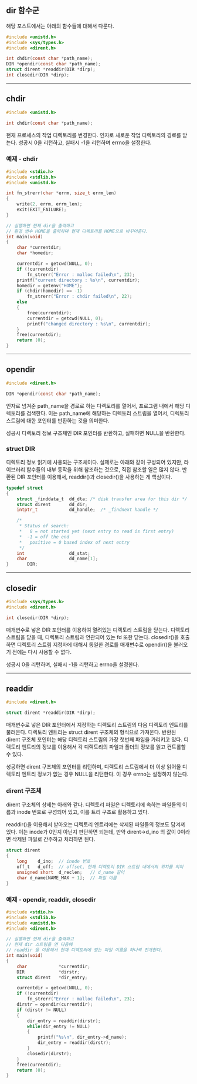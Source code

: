 ## dir 함수군

해당 포스트에서는 아래의 함수들에 대해서 다룬다.

```c
#include <unistd.h>
#include <sys/types.h>
#include <dirent.h>

int chdir(const char *path_name);
DIR *opendir(const char *path_name);
struct dirent *readdir(DIR *dirp);
int closedir(DIR *dirp);
```

***

## chdir

```c
#include <unistd.h>

int chdir(const char *path_name);
```

현재 프로세스의 작업 디렉토리를 변경한다. 인자로 새로운 작업 디렉토리의 경로를 받는다. 성공시 0을 리턴하고, 실패시 -1을 리턴하며 errno을 설정한다.

### 예제 - chdir

```c
#include <stdio.h>
#include <stdlib.h>
#include <unistd.h>

int fn_strerr(char *errm, size_t errm_len)
{
	write(2, errm, errm_len);
	exit(EXIT_FAILURE);
}

// 실행하면 현재 dir을 출력하고
// 환경 변수 HOME을 출력하며 현재 디렉토리를 HOME으로 바꾸어준다.
int main(void)
{
	char *currentdir;
	char *homedir;

	currentdir = getcwd(NULL, 0);
	if (!currentdir)
		fn_strerr("Error : malloc failed\n", 23);
	printf("current directory : %s\n", currentdir);
	homedir = getenv("HOME");
	if (chdir(homedir) == -1)
		fn_strerr("Error : chdir failed\n", 22);
	else
	{
		free(currentdir);
		currentdir = getcwd(NULL, 0);
		printf("changed directory : %s\n", currentdir);
	}
	free(currentdir);
	return (0);
}
```

***

## opendir

```c
#include <dirent.h>

DIR *opendir(const char *path_name);
```

인자로 넘겨준 path_name을 경로로 하는 디렉토리를 열어서, 프로그램 내에서 해당 디렉토리를 검색한다. 이는 path_name에 해당하는 디렉토리 스트림을 열어서, 디렉토리 스트림에 대한 포인터를 반환하는 것을 의미한다.

성공시 디렉토리 정보 구조체인 DIR 포인터를 반환하고, 실패하면 NULL을 반환한다. 

### struct DIR

디렉토리 정보 읽기에 사용되는 구조체이다. 실제로는 아래와 같이 구성되어 있지만, 라이브러리 함수들의 내부 동작을 위해 참조하는 것으로, 직접 참조할 일은 많지 않다. 반환된 DIR 포인터를 이용해서, readdir()과 closedir()을 사용하는 게 핵심이다.

```c
typedef struct
{
	struct _finddata_t	dd_dta; /* disk transfer area for this dir */
	struct dirent		dd_dir;
	intptr_t		    dd_handle;  /* _findnext handle */

	/*
	 * Status of search:
	 *   0 = not started yet (next entry to read is first entry)
	 *  -1 = off the end
	 *   positive = 0 based index of next entry
	 */
	int			        dd_stat;
	char			    dd_name[1];
}       DIR;
```

***

## closedir

```c
#include <sys/types.h>
#include <dirent.h>

int closedir(DIR *dirp);
```

매개변수로 넣은 DIR 포인터를 이용하여 열려있는 디렉토리 스트림을 닫는다. 디렉토리 스트림을 닫을 때, 디렉토리 스트림과 연관되어 있는 fd 또한 닫는다. closedir()을 호출하면 디렉토리 스트림 지정자에 대해서 동일한 경로를 매개변수로 opendir()을 불러오기 전에는 다시 사용할 수 없다.

성공시 0을 리턴하며, 실패시 -1을 리턴하고 errno을 설정한다.

***

## readdir

```c
#include <dirent.h>

struct dirent *readdir(DIR *dirp);
```

매개변수로 넣은 DIR 포인터에서 지정하는 디렉토리 스트림의 다음 디렉토리 엔트리를 불러온다. 디렉토리 엔트리는 struct dirent 구조체의 형식으로 가져온다. 반환된 dirent 구조체 포인터는 해당 디렉토리 스트림의 가장 첫번째 파일을 가리키고 있다. 디렉토리 엔트리의 정보를 이용해서 각 디렉토리의 파일과 폴더의 정보를 읽고 컨트롤할 수 있다.

성공하면 dirent 구조체의 포인터를 리턴하며, 디렉토리 스트림에서 더 이상 읽어올 디렉토리 엔트리 정보가 없는 경우 NULL을 리턴한다. 이 경우 errno는 설정하지 않는다.

### dirent 구조체

dirent 구조체의 상세는 아래와 같다. 디렉토리 파일은 디렉토리에 속하는 파일들의 이름과 inode 번호로 구성되어 있고, 이를 트리 구조로 활용하고 있다.

readdir()을 이용해서 받아오는 디렉토리 엔트리에는 삭제된 파일들의 정보도 담겨져 있다. 이는 inode가 0인지 아닌지 판단하면 되는데, 만약 dirent->d_ino 의 값이 0이라면 삭제된 파일로 간주하고 처리하면 된다.

```c
struct dirent
{
	long	d_ino;	// inode 번호
	off_t	d_off;	// offset, 현재 디렉토리 DIR 스트림 내에서의 위치를 의미
	unsigned short	d_reclen;	// d_name 길이
	char d_name[NAME_MAX + 1];	// 파일 이름
}
```

### 예제 - opendir, readdir, closedir

```c
#include <stdio.h>
#include <stdlib.h>
#include <unistd.h>
#include <dirent.h>

// 실행하면 현재 dir을 출력하고
// 현재 dir 스트림을 연 다음에
// readdir 을 이용해서 현재 디렉토리에 있는 파일 이름을 하나씩 전개한다.
int main(void)
{
	char			*currentdir;
	DIR				*dirstr;
	struct dirent	*dir_entry;

	currentdir = getcwd(NULL, 0);
	if (!currentdir)
		fn_strerr("Error : malloc failed\n", 23);
	dirstr = opendir(currentdir);
	if (dirstr != NULL)
	{
		dir_entry = readdir(dirstr);
		while(dir_entry != NULL)
		{
			printf("%s\n", dir_entry->d_name);
			dir_entry = readdir(dirstr);
		}
		closedir(dirstr);
	}
	free(currentdir);
	return (0);
}
```
